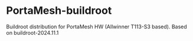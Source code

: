 # PortaMesh-buildroot
Buildroot distribution for PortaMesh HW (Allwinner T113-S3 based). Based on buildroot-2024.11.1

